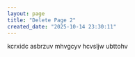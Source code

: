 ```yaml
---
layout: page
title: "Delete Page 2"
created_date: "2025-10-14 23:30:11"
---
```


kcrxidc asbrzuv mhvgcyv hcvsljw ubttohv 
